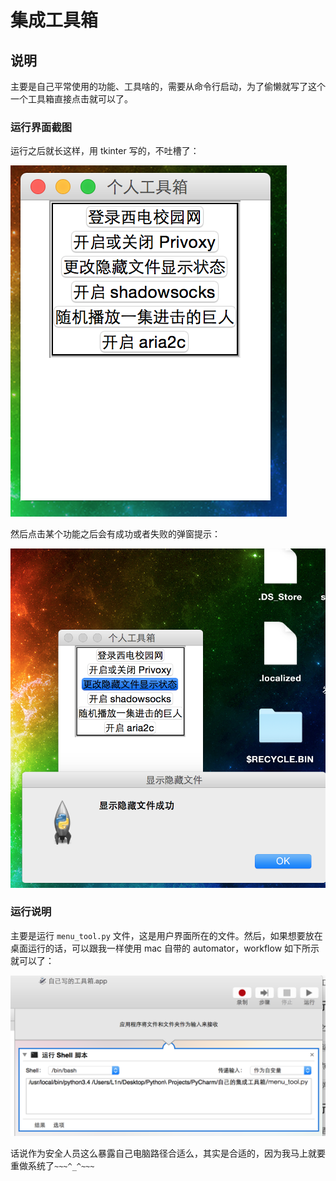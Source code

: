 # 集成工具箱

## 说明

主要是自己平常使用的功能、工具啥的，需要从命令行启动，为了偷懒就写了这个一个工具箱直接点击就可以了。

### 运行界面截图

运行之后就长这样，用 tkinter 写的，不吐槽了：

![运行界面截图](https://github.com/L1nwatch/Mac-Python-3.X/blob/master/%E8%87%AA%E5%B7%B1%E7%9A%84%E9%9B%86%E6%88%90%E5%B7%A5%E5%85%B7%E7%AE%B1/%E5%B7%A5%E5%85%B7%E7%AE%B1%E7%95%8C%E9%9D%A2.png?raw=true)

然后点击某个功能之后会有成功或者失败的弹窗提示：

![弹窗提示运行结果](https://github.com/L1nwatch/Mac-Python-3.X/blob/master/%E8%87%AA%E5%B7%B1%E7%9A%84%E9%9B%86%E6%88%90%E5%B7%A5%E5%85%B7%E7%AE%B1/%E5%B7%A5%E5%85%B7%E7%AE%B1%E4%BD%BF%E7%94%A8.png?raw=true)

### 运行说明

主要是运行 `menu_tool.py` 文件，这是用户界面所在的文件。然后，如果想要放在桌面运行的话，可以跟我一样使用 mac 自带的 automator，workflow 如下所示就可以了：

![automator_workflow](https://github.com/L1nwatch/Mac-Python-3.X/blob/master/%E8%87%AA%E5%B7%B1%E7%9A%84%E9%9B%86%E6%88%90%E5%B7%A5%E5%85%B7%E7%AE%B1/work_flow.png?raw=true)

话说作为安全人员这么暴露自己电脑路径合适么，其实是合适的，因为我马上就要重做系统了`~~~^_^~~~` 